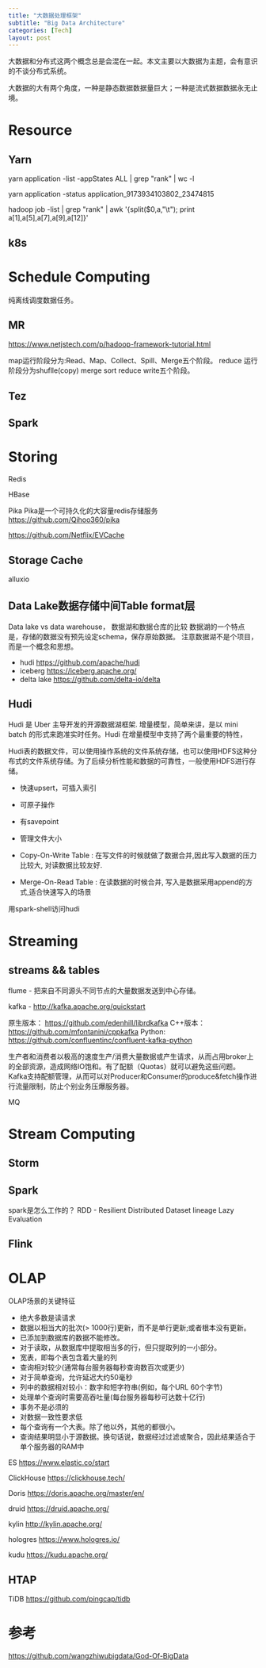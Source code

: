 ```yaml
---
title: "大数据处理框架"
subtitle: "Big Data Architecture"
categories: [Tech]
layout: post
---
```


大数据和分布式这两个概念总是会混在一起。本文主要以大数据为主题，会有意识的不谈分布式系统。

大数据的大有两个角度，一种是静态数据数据量巨大；一种是流式数据数据永无止境。


# Resource

## Yarn

yarn application -list -appStates ALL | grep "rank"  | wc -l

yarn application -status  application_9173934103802_23474815

hadoop job -list   | grep "rank" |  awk '{split($0,a,"\t"); print a[1],a[5],a[7],a[9],a[12]}'

## k8s


# Schedule Computing
纯离线调度数据任务。
## MR
https://www.netjstech.com/p/hadoop-framework-tutorial.html

map运行阶段分为:Read、Map、Collect、Spill、Merge五个阶段。
reduce 运行阶段分为shuflle(copy) merge  sort    reduce write五个阶段。


## Tez


## Spark



# Storing

Redis

HBase

Pika Pika是一个可持久化的大容量redis存储服务  https://github.com/Qihoo360/pika

https://github.com/Netflix/EVCache


## Storage Cache

alluxio

## Data Lake数据存储中间Table format层

Data lake vs data warehouse， 数据湖和数据仓库的比较
数据湖的一个特点是，存储的数据没有预先设定schema，保存原始数据。
注意数据湖不是个项目，而是一个概念和思想。

* hudi https://github.com/apache/hudi
* iceberg https://iceberg.apache.org/
* delta lake https://github.com/delta-io/delta

## Hudi

Hudi 是 Uber 主导开发的开源数据湖框架.
增量模型，简单来讲，是以 mini batch 的形式来跑准实时任务。Hudi 在增量模型中支持了两个最重要的特性，

Hudi表的数据文件，可以使用操作系统的文件系统存储，也可以使用HDFS这种分布式的文件系统存储。为了后续分析性能和数据的可靠性，一般使用HDFS进行存储。

* 快速upsert，可插入索引
* 可原子操作
* 有savepoint
* 管理文件大小

* Copy-On-Write Table : 在写文件的时候就做了数据合并,因此写入数据的压力比较大, 对读数据比较友好.
* Merge-On-Read Table : 在读数据的时候合并, 写入是数据采用append的方式,适合快速写入的场景

用spark-shell访问hudi





# Streaming
## streams && tables

flume - 把来自不同源头不同节点的大量数据发送到中心存储。

kafka - http://kafka.apache.org/quickstart

原生版本： https://github.com/edenhill/librdkafka
C++版本：  https://github.com/mfontanini/cppkafka
Python:   https://github.com/confluentinc/confluent-kafka-python

生产者和消费者以极高的速度生产/消费大量数据或产生请求，从而占用broker上的全部资源，造成网络IO饱和。有了配额（Quotas）就可以避免这些问题。Kafka支持配额管理，从而可以对Producer和Consumer的produce&fetch操作进行流量限制，防止个别业务压爆服务器。

MQ




# Stream Computing

## Storm

## Spark

spark是怎么工作的？
RDD - Resilient Distributed Dataset
lineage
Lazy Evaluation


## Flink







# OLAP

OLAP场景的关键特征
* 绝大多数是读请求
* 数据以相当大的批次(> 1000行)更新，而不是单行更新;或者根本没有更新。
* 已添加到数据库的数据不能修改。
* 对于读取，从数据库中提取相当多的行，但只提取列的一小部分。
* 宽表，即每个表包含着大量的列
* 查询相对较少(通常每台服务器每秒查询数百次或更少)
* 对于简单查询，允许延迟大约50毫秒
* 列中的数据相对较小：数字和短字符串(例如，每个URL 60个字节)
* 处理单个查询时需要高吞吐量(每台服务器每秒可达数十亿行)
* 事务不是必须的
* 对数据一致性要求低
* 每个查询有一个大表。除了他以外，其他的都很小。
* 查询结果明显小于源数据。换句话说，数据经过过滤或聚合，因此结果适合于单个服务器的RAM中

ES https://www.elastic.co/start

ClickHouse https://clickhouse.tech/

Doris https://doris.apache.org/master/en/

druid https://druid.apache.org/

kylin http://kylin.apache.org/

hologres https://www.hologres.io/

kudu https://kudu.apache.org/


##  HTAP

TiDB https://github.com/pingcap/tidb



# 参考

https://github.com/wangzhiwubigdata/God-Of-BigData